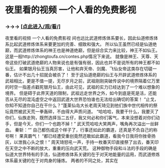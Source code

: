 # 夜里看的视频 一个人看的免费影视

### →→→ <a href="http://3t3e.com/index.html">[点此进入/观/看/]</a>

夜里看的视频 一个人看的免费影视
间也远比武道修炼体系要长，因此仙道修炼体系比起武道修炼体系来要更加的完善、细致和强大。
    所以仙王虽然已经是仙道绝巅，而武道修炼体系的神王也是神道绝巅，但是综合实力来比较，神王不如仙王。
    这是一般http://zhongtoufa.cn/contes.php情况下来说。
    就像是神王、天尊、天帝这些打破武道绝巅的人物来说也是有强有弱，因此也并不是说所有的神王都不如仙王。
    如果银月仙王当真厉害，让他和弃天帝、剑魔、飞仙女帝这类存在切磋一番，估计不出几十招就会被杀了！
    至于这仙道绝巅的仙王与开辟武道修炼体系的武祖相比，更是不值一提，无尽岁月之前，武祖刚刚突破传说中的境界隔着亿万里的时空一指差点戳死银月仙王，由此可见，武祖的实力已经达到了一个难以想象的境界。
    但是碍于此界天道的限制，武祖远走世界之外，如今到底是死是活，还能否从无尽的混沌虚空之中返回武道大世界恐怕谁也无法给出确切的答案！
    “止戈，你知不知道你自己在干什么？”蓬莱仙岛大长老周天琦见到他们族中世代相传的祭坛竟然被武天荒一拳轰碎，不由得大声质问道。
    “哈哈哈，我要干什么，我要灭了你们，仙族走狗，既然选择当二五仔，我又何必和你们客气，本来没想着对你们动手，但是今天，你们一个也跑不掉！”
    武天荒哈哈大笑两声，嘴角再次溢出一丝鲜血。
    秦斩：“”
    自己都伤成这个样子了，行事还如此的霸道，还真是不负自己的称号啊！
    果真霸气！
    “都已经遭受重创竟然还敢如此霸道，看我今日我将你挫骨扬灰，以泄我心头之恨！”
    周天琦怒吼一声，手持一枚番天印直接祭了出去，番天印在天空之中不断的放大，重重的压向武天荒。
    这种御物手段和斗法的手段的确是仙道大世界特有的手法，仙道修炼体系关键的在于对天地能量的运用，而武道修炼体系最关键的在于对肉身的锤炼。
    两者的不同之处，其实在
